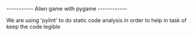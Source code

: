 ----------- Alien game with pygame ------------

We are using 'pylint' to do static code analysis in order to help
in task of keep the code legible